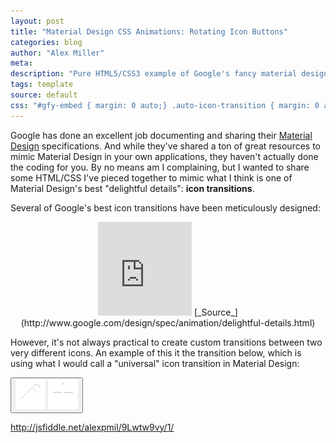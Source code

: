 ```yaml
---
layout: post
title: "Material Design CSS Animations: Rotating Icon Buttons"
categories: blog
author: "Alex Miller"
meta:
description: "Pure HTML5/CSS3 example of Google's fancy material design spinning icon effect. No Javascript required!"
tags: template
source: default
css: "#gfy-embed { margin: 0 auto;} .auto-icon-transition { margin: 0 auto;} .button{background-color:#db4437;height:56px;width:56px;border:none;border-radius:50%;box-shadow:0 0 4px rgba(0,0,0,.14),0 4px 8px rgba(0,0,0,.28);box-sizing:content-box;cursor:pointer;outline:0;padding:0;position:relative;-webkit-transform:scale(1) rotate(360deg);transform:scale(1) rotate(360deg);-webkit-transition:-webkit-transform 150ms cubic-bezier(.4,0,1,1);transition:transform 150ms cubic-bezier(.4,0,1,1)}.button:hover{box-shadow:0 0 6px rgba(0,0,0,.16),0 6px 12px rgba(0,0,0,.32);-webkit-transition:box-shadow 150ms cubic-bezier(0,0,.2,1);transition:box-shadow 150ms cubic-bezier(0,0,.2,1)}.icon{background-size:24px;display:block;height:24px;margin:auto;width:24px}.first-icon,.second-icon{left:0;margin-left:16px;margin-top:16px;position:absolute;top:0;-webkit-transition:all .2s cubic-bezier(.4,0,.2,1);transition:all .2s cubic-bezier(.4,0,.2,1)}.button:hover .first-icon,.second-icon{opacity:0;-webkit-transform:rotate(225deg);transform:rotate(225deg)}.button:hover .second-icon{opacity:1;visibility:visible;-webkit-transform:rotate(360deg);transform:rotate(360deg)}"
---
```


Google has done an excellent job documenting and sharing their [Material Design](http://www.google.com/design/spec/) specifications. And while they've shared a ton of great resources to mimic Material Design in your own applications, they haven't actually done the coding for you. By no means am I complaining, but I wanted to share some HTML/CSS I've pieced together to mimic what I think is one of Material Design's best "delightful details": **icon transitions**.

Several of Google's best icon transitions have been meticulously designed:

<div style="text-align:center;">
    <iframe id="gfy-embed" src="http://gfycat.com/ifr/OddballScalyGuppy" frameborder="0" scrolling="no" width="150" height="150" style="-webkit-backface-visibility: hidden;-webkit-transform: scale(1);" ></iframe>
    [_Source_](http://www.google.com/design/spec/animation/delightful-details.html)
</div>

However, it's not always practical to create custom transitions between two very different icons. An example of this it the transition below, which is using what I would call a "universal" icon transition in Material Design:

<button class="button" id="auto-icon-transition">
    <img class="icon second-icon" src="/img/pencil.png" />
    <img class="icon first-icon" src="/img/plus.png" />
</button>

http://jsfiddle.net/alexpmil/9Lwtw9vy/1/
